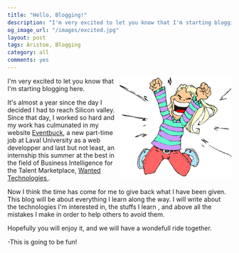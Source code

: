 ```yaml
---
title: "Hello, Blogging!"
description: "I'm very excited to let you know that I'm starting blogging. Yes these two years have been the most wondeful and accomplished for me. I have learned and grown so much as a person. Now I want to share my experiences with you. I want you to know my ups and downs so you can be able to do better than I did. I will be blogging every week, talking about the things I'm learning, the technologies I'm discovering and whatever the hell I'm going through. "
og_image_url: "/images/excited.jpg"
layout: post
tags: Aristoe, Blogging
category: all
comments: yes
---
```


<img src="/images/excited.jpg" width="50%" align="right">
I'm very excited to let you know that I'm starting blogging here.

It's almost a year since the day I decided I had to reach Silicon valley. Since that day, I worked so hard and my work has culmunated in my website <a href="http://www.eventbuck.com">Eventbuck</a>, a new part-time job at Laval University as a web developper and last but not least, an internship this summer at the best in the field of Business Intelligence for the Talent Marketplace, <a href="http://www.wantedanalytics.com"> Wanted Technologies </a>.

Now I think the time has come for me to give back what I have been given. 
This blog will be about everything I learn along the way. I will write about the technologies I'm interested in, the stuffs I learn , and above all the mistakes I make in order to help others to avoid them.

Hopefully you will enjoy it, and we will have a wondefull ride together.

-This is going to be fun!
<!--
	I'm very excited to let you know that I'm starting blogging. Yes these two years have been the most wondeful and accomplished for me. I have learned and grown so much as a person. Now I want to share my experiences with you. I want you to know my ups and downs so you can be able to do better than I did. I will be blogging every week, talking about the things I'm learning and what I'm going through. 
	-->